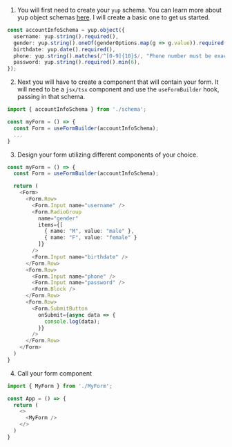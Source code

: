 1. You will first need to create your `yup` schema. You can learn more about yup object schemas [here](https://www.npmjs.com/package/yup/v/1.0.0-alpha.3#object). I will create a basic one to get us started.

```ts
const accountInfoSchema = yup.object({
  username: yup.string().required(),
  gender: yup.string().oneOf(genderOptions.map(g => g.value)).required(),
  birthdate: yup.date().required(),
  phone: yup.string().matches(/^[0-9]{10}$/, "Phone number must be exactly 10 digits").required(),
  password: yup.string().required().min(6),
});
```
2. Next you will have to create a component that will contain your form. It will need to be a `jsx/tsx` component and use the `useFormBuilder` hook, passing in that schema.

```ts
import { accountInfoSchema } from './schema';

const myForm = () => {
  const Form = useFormBuilder(accountInfoSchema);
  ...
}
```
3. Design your form utilizing different components of your choice.

```ts
const myForm = () => {
  const Form = useFormBuilder(accountInfoSchema);

  return (
    <Form>
      <Form.Row>
        <Form.Input name="username" />
        <Form.RadioGroup 
          name="gender"
          items={[
            { name: "M", value: "male" }, 
            { name: "F", value: "female" }
          ]} 
        />
        <Form.Input name="birthdate" />
      </Form.Row>
      <Form.Row>
        <Form.Input name="phone" />
        <Form.Input name="password" />
        <Form.Block />
      </Form.Row>
      <Form.Row>
	    <Form.SubmitButton
	      onSubmit={async data => {
	        console.log(data);
	      }}
	    />
      </Form.Row>
    </Form>
  )
}
```
4. Call your form component

```ts
import { MyForm } from './MyForm';

const App = () => {
  return (
    <>
      <MyForm />
    </>
  )
}
```